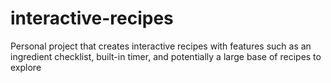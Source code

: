 # interactive-recipes
Personal project that creates interactive recipes with features such as an ingredient checklist, built-in timer, and potentially a large base of recipes to explore
